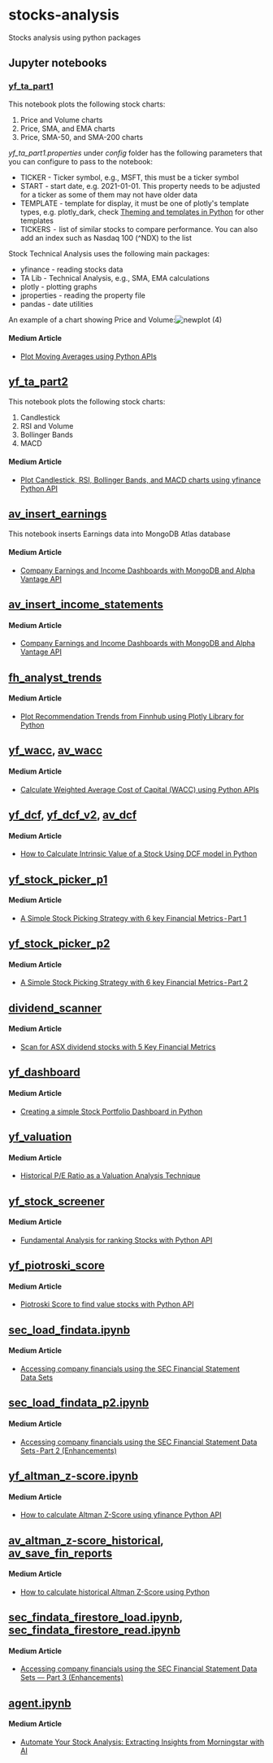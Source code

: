 # stocks-analysis
Stocks analysis using python packages

## Jupyter notebooks
### [yf_ta_part1](yf_ta_part1.ipynb)
This notebook plots the following stock charts:
1. Price and Volume charts
2. Price, SMA, and EMA charts
4. Price, SMA-50, and SMA-200 charts

_yf_ta_part1.properties_ under _config_ folder has the following parameters that you can configure to pass to the notebook:
- TICKER - Ticker symbol, e.g., MSFT, this must be a ticker symbol
- START - start date, e.g. 2021-01-01. This property needs to be adjusted for a ticker as some of them may not have older data
- TEMPLATE - template for display, it must be one of plotly's template types, e.g. plotly_dark, check [Theming and templates in Python](https://plotly.com/python/templates/) for other templates
- TICKERS  -  list of similar stocks to compare performance. You can also add an index such as Nasdaq 100 (^NDX) to the list


Stock Technical Analysis uses the following main packages:
- yfinance - reading stocks data
- TA Lib - Technical Analysis, e.g., SMA, EMA calculations
- plotly - plotting graphs
- jproperties - reading the property file
- pandas - date utilities

An example of a chart showing Price and Volume:![newplot (4)](https://github.com/smudali/stocks-analysis/assets/30547825/69aa318a-c6cf-4516-9060-17eb8522d749)

#### Medium Article
- [Plot Moving Averages using Python APIs](https://medium.com/@sugath.mudali/plot-moving-averages-using-python-apis-9a313b2b75ae)

## [yf_ta_part2](yf_ta_part2.ipynb)
This notebook plots the following stock charts:
1. Candlestick
2. RSI and Volume
3. Bollinger Bands
4. MACD

#### Medium Article
- [Plot Candlestick, RSI, Bollinger Bands, and MACD charts using yfinance Python API](https://medium.com/@sugath.mudali/plot-candlestick-rsi-bollinger-bands-and-macd-charts-using-yfinance-python-api-1c2cb182d147)

## [av_insert_earnings](av_insert_earnings.ipynb)
This notebook inserts Earnings data into MongoDB Atlas database

#### Medium Article
- [Company Earnings and Income Dashboards with MongoDB and Alpha Vantage API](https://medium.com/@sugath.mudali/company-earnings-and-income-dashboards-with-mongodb-and-alpha-vantage-api-8c03341f8d3c)

## [av_insert_income_statements](av_insert_income_statements.ipynb)
#### Medium Article
- [Company Earnings and Income Dashboards with MongoDB and Alpha Vantage API](https://medium.com/@sugath.mudali/company-earnings-and-income-dashboards-with-mongodb-and-alpha-vantage-api-8c03341f8d3c)

## [fh_analyst_trends](fh_analyst_trends.ipynb)
#### Medium Article
- [Plot Recommendation Trends from Finnhub using Plotly Library for Python](https://medium.com/@sugath.mudali/plot-recommendation-trends-from-finnhub-using-plotly-library-for-python-6487a9c9e4ec)

## [yf_wacc](ya_wacc.ipynb), [av_wacc](av_wacc.ipynb)
#### Medium Article
- [Calculate Weighted Average Cost of Capital (WACC) using Python APIs](https://medium.com/@sugath.mudali/calculate-weighted-average-cost-of-capital-wacc-using-python-apis-f5f06d257a9d)

## [yf_dcf](ya_dcf.ipynb), [yf_dcf_v2](ya_dcf_v2.ipynb), [av_dcf](av_dcf.ipynb)
#### Medium Article
- [How to Calculate Intrinsic Value of a Stock Using DCF model in Python](https://medium.com/@sugath.mudali/how-to-calculate-intrinsic-value-of-a-stock-using-dcf-model-in-python-4e99bf771b3b)

## [yf_stock_picker_p1](yf_stock_picker_p1.ipynb)
#### Medium Article
- [A Simple Stock Picking Strategy with 6 key Financial Metrics - Part 1](https://medium.com/@sugath.mudali/a-simple-stock-picking-strategy-with-6-key-financial-metrics-part-1-dab0effb80f8)

## [yf_stock_picker_p2](yf_stock_picker_p2.ipynb)
#### Medium Article
- [A Simple Stock Picking Strategy with 6 key Financial Metrics - Part 2](https://medium.com/@sugath.mudali/a-simple-stock-picking-strategy-with-6-key-financial-metrics-part-2-3c8086d2564c)

## [dividend_scanner](asx/dividend_scanner.ipynb)
#### Medium Article
- [Scan for ASX dividend stocks with 5 Key Financial Metrics](https://medium.com/@sugath.mudali/scan-for-asx-dividend-stocks-with-5-key-financial-metrics-d31e659555ca)

## [yf_dashboard](yf_dashboard.ipynb)
#### Medium Article
- [Creating a simple Stock Portfolio Dashboard in Python](https://medium.com/@sugath.mudali/creating-a-simple-stock-portfolio-dashboard-in-python-702187bbe0d6) 

## [yf_valuation](yf_valuation.ipynb)
#### Medium Article
- [Historical P/E Ratio as a Valuation Analysis Technique](https://medium.com/@sugath.mudali/historical-p-e-ratio-as-a-valuation-analysis-technique-e5f9326be833)

## [yf_stock_screener](yf_stock_screener.ipynb)
#### Medium Article
- [Fundamental Analysis for ranking Stocks with Python API](https://medium.com/@sugath.mudali/fundamental-analysis-for-ranking-stocks-with-python-api-0bf44cffd6da)

## [yf_piotroski_score](yf_piotroski_score.ipynb)
#### Medium Article
- [Piotroski Score to find value stocks with Python API](https://medium.com/@sugath.mudali/piotroski-score-to-find-value-stocks-with-python-api-18021f92e538)

## [sec_load_findata.ipynb](sec/sec_load_findata.ipynb)
#### Medium Article
- [Accessing company financials using the SEC Financial Statement Data Sets](https://medium.com/@sugath.mudali/accessing-company-financials-using-the-sec-financial-statement-data-sets-29de4770ce64)

## [sec_load_findata_p2.ipynb](sec/sec_load_findata_p2.ipynb)
#### Medium Article
- [Accessing company financials using the SEC Financial Statement Data Sets - Part 2 (Enhancements)](https://medium.com/@sugath.mudali/accessing-company-financials-using-the-sec-financial-statement-data-sets-part-2-enhancements-3d01894dfd97)

## [yf_altman_z-score.ipynb](yf_altman_z-score.ipynb)
#### Medium Article
- [How to calculate Altman Z-Score using yfinance Python API](https://medium.com/@sugath.mudali/how-to-calculate-altman-z-score-using-yfinance-python-api-c3b80e9e993d)

## [av_altman_z-score_historical](av_altman_z-score_historical.ipynb), [av_save_fin_reports](av_save_fin_reports.ipynb)
#### Medium Article
- [How to calculate historical Altman Z-Score using Python](https://medium.com/@sugath.mudali/how-to-calculate-historical-altman-z-score-using-python-0858f5e96f77)

## [sec_findata_firestore_load.ipynb](sec/sec_findata_firestore_load.ipynb), [sec_findata_firestore_read.ipynb](sec/sec_findata_firestore_read.ipynb)
#### Medium Article
- [Accessing company financials using the SEC Financial Statement Data Sets — Part 3 (Enhancements)](https://medium.com/@sugath.mudali/accessing-company-financials-using-the-sec-financial-statement-data-sets-part-3-enhancements-c54e5930aa9d)

## [agent.ipynb](ai/ms/agent.ipynb)
#### Medium Article
- [Automate Your Stock Analysis: Extracting Insights from Morningstar with AI](https://medium.com/@sugath.mudali/automate-your-stock-analysis-extracting-insights-from-morningstar-with-ai-be26766f5ebd)
